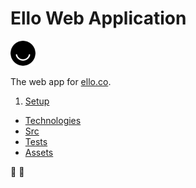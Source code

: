 # Ello Web Application
<img src="docs/ello-icon.png" width="40" height="40" />

The web app for [ello.co](http://ello.co).

1. [Setup](/docs/setup/Readme.md)
* [Technologies](/docs/technologies/Readme.md)
* [Src](/docs/src/Readme.md)
* [Tests](/docs/test/Readme.md)
* [Assets](/docs/assets/Readme.md)

:metal: :metal:

